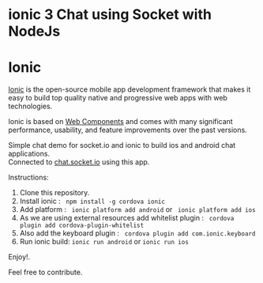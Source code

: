 # ionic 3 Chat using Socket with NodeJs 

# Ionic

[Ionic](https://ionicframework.com/) is the open-source mobile app development framework that makes it easy to
build top quality native and progressive web apps with web technologies.

Ionic is based on [Web Components](https://www.webcomponents.org/introduction) and comes with many significant performance, usability, and feature improvements over the past versions.


Simple chat demo for socket.io and ionic to build ios and android chat applications.    
Connected to [chat.socket.io](http://socket.io/demos/chat/) using this app.

Instructions:   
1. Clone this repository.    
2. Install ionic : ``` npm install -g cordova ionic```    
3. Add platform : ``` ionic platform add android``` or ``` ionic platform add ios```    
4. As we are using external resources add whitelist plugin : ``` cordova plugin add cordova-plugin-whitelist```    
5. Also add the keyboard plugin : ``` cordova plugin add com.ionic.keyboard```   
6. Run ionic build: ```ionic run android``` or ```ionic run ios```      


Enjoy!.    

Feel free to contribute.
